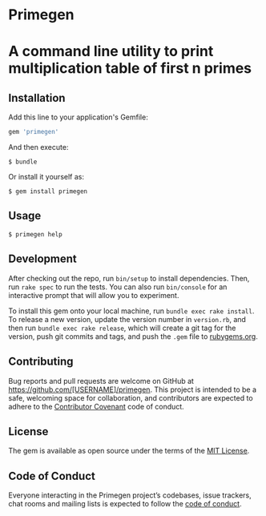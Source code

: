 # Primegen

# A command line utility to print multiplication table of first n primes

## Installation

Add this line to your application's Gemfile:

```ruby
gem 'primegen'
```

And then execute:

    $ bundle

Or install it yourself as:

    $ gem install primegen

## Usage

    $ primegen help


## Development

After checking out the repo, run `bin/setup` to install dependencies. Then, run `rake spec` to run the tests. You can also run `bin/console` for an interactive prompt that will allow you to experiment.

To install this gem onto your local machine, run `bundle exec rake install`. To release a new version, update the version number in `version.rb`, and then run `bundle exec rake release`, which will create a git tag for the version, push git commits and tags, and push the `.gem` file to [rubygems.org](https://rubygems.org).

## Contributing

Bug reports and pull requests are welcome on GitHub at https://github.com/[USERNAME]/primegen. This project is intended to be a safe, welcoming space for collaboration, and contributors are expected to adhere to the [Contributor Covenant](http://contributor-covenant.org) code of conduct.

## License

The gem is available as open source under the terms of the [MIT License](https://opensource.org/licenses/MIT).

## Code of Conduct

Everyone interacting in the Primegen project’s codebases, issue trackers, chat rooms and mailing lists is expected to follow the [code of conduct](https://github.com/[USERNAME]/primegen/blob/master/CODE_OF_CONDUCT.md).
